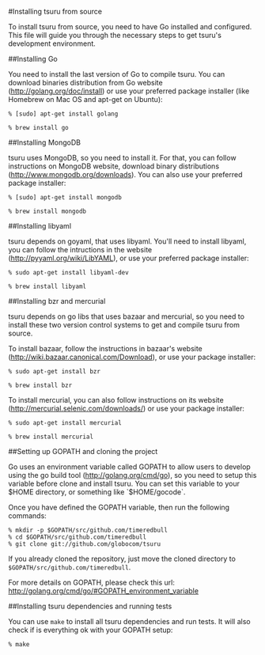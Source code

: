 #Installing tsuru from source

To install tsuru from source, you need to have Go installed and configured.
This file will guide you through the necessary steps to get tsuru's development
environment.

##Installing Go

You need to install the last version of Go to compile tsuru. You can download
binaries distribution from Go website (http://golang.org/doc/install) or use
your preferred package installer (like Homebrew on Mac OS and apt-get on
Ubuntu):

    % [sudo] apt-get install golang

    % brew install go

##Installing MongoDB

tsuru uses MongoDB, so you need to install it. For that, you can follow
instructions on MongoDB website, download binary distributions
(http://www.mongodb.org/downloads). You can also use your preferred package
installer:

    % [sudo] apt-get install mongodb

    % brew install mongodb

##Installing libyaml

tsuru depends on goyaml, that uses libyaml. You'll need to install libyaml, you
can follow the intructions in the website (http://pyyaml.org/wiki/LibYAML), or
use your preferred package installer:

    % sudo apt-get install libyaml-dev

    % brew install libyaml

##Installing bzr and mercurial

tsuru depends on go libs that uses bazaar and mercurial, so you need to install
these two version control systems to get and compile tsuru from source.

To install bazaar, follow the instructions in bazaar's website
(http://wiki.bazaar.canonical.com/Download), or use your package installer:

    % sudo apt-get install bzr

    % brew install bzr

To install mercurial, you can also follow instructions on its website
(http://mercurial.selenic.com/downloads/) or use your package installer:

    % sudo apt-get install mercurial

    % brew install mercurial

##Setting up GOPATH and cloning the project

Go uses an environment variable called GOPATH to allow users to develop using
the go build tool (http://golang.org/cmd/go), so you need to setup this
variable before clone and install tsuru. You can set this variable to your
$HOME directory, or something like `$HOME/gocode`.

Once you have defined the GOPATH variable, then run the following commands:

    % mkdir -p $GOPATH/src/github.com/timeredbull
    % cd $GOPATH/src/github.com/timeredbull
    % git clone git://github.com/globocom/tsuru

If you already cloned the repository, just move the cloned directory to
`$GOPATH/src/github.com/timeredbull`.

For more details on GOPATH, please check this url:
http://golang.org/cmd/go/#GOPATH_environment_variable

##Installing tsuru dependencies and running tests

You can use `make` to install all tsuru dependencies and run tests. It will
also check if is everything ok with your GOPATH setup:

    % make
